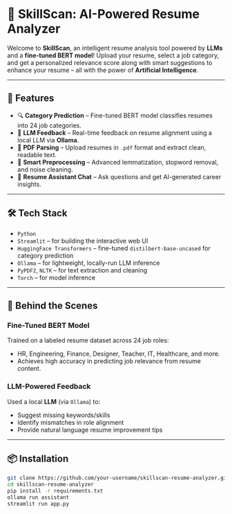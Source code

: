 # 🧠 SkillScan: AI-Powered Resume Analyzer

Welcome to **SkillScan**, an intelligent resume analysis tool powered by **LLMs** and a **fine-tuned BERT model**! Upload your resume, select a job category, and get a personalized relevance score along with smart suggestions to enhance your resume – all with the power of **Artificial Intelligence**.


---

## 🚀 Features

- 🔍 **Category Prediction** – Fine-tuned BERT model classifies resumes into 24 job categories.
- 🤖 **LLM Feedback** – Real-time feedback on resume alignment using a local LLM via **Ollama**.
- 📄 **PDF Parsing** – Upload resumes in `.pdf` format and extract clean, readable text.
- 🧼 **Smart Preprocessing** – Advanced lemmatization, stopword removal, and noise cleaning.
- 💬 **Resume Assistant Chat** – Ask questions and get AI-generated career insights.

---

## 🛠️ Tech Stack

- `Python`
- `Streamlit` – for building the interactive web UI
- `HuggingFace Transformers` – fine-tuned `distilbert-base-uncased` for category prediction
- `Ollama` – for lightweight, locally-run LLM inference
- `PyPDF2`, `NLTK` – for text extraction and cleaning
- `Torch` – for model inference

---

## 🧠 Behind the Scenes

### Fine-Tuned BERT Model

Trained on a labeled resume dataset across 24 job roles:
- HR, Engineering, Finance, Designer, Teacher, IT, Healthcare, and more.
- Achieves high accuracy in predicting job relevance from resume content.

### LLM-Powered Feedback

Used a local **LLM** (via `Ollama`) to:
- Suggest missing keywords/skills
- Identify mismatches in role alignment
- Provide natural language resume improvement tips

---

## 📦 Installation
```bash
git clone https://github.com/your-username/skillscan-resume-analyzer.git
cd skillscan-resume-analyzer
pip install -r requirements.txt
ollama run assistant
streamlit run app.py
